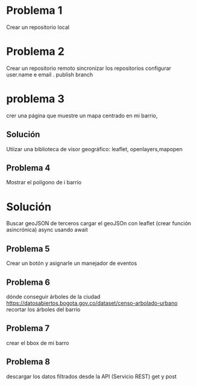 # Problema 1

Crear un  repositorio local

# Problema 2 

Crear un repositorio remoto 
sincronizar los repositorios
configurar user.name e email .
publish branch 

# problema 3
crer una página que muestre un mapa centrado en mi barrio,

## Solución

Utiizar una biblioteca de visor geográfico: leaflet, openlayers,mapopen

## Problema 4

Mostrar el polígono de i barrio 

# Solución 
Buscar geoJSON de terceros
cargar el geoJSOn con leaflet (crear función asincrónica) async usando await 

## Problema 5

Crear un botón y asignarle un manejador de eventos 

## Problema 6
dónde conseguir árboles de la ciudad https://datosabiertos.bogota.gov.co/dataset/censo-arbolado-urbano
recortar los árboles del barrio 

## Problema 7
crear el bbox de mi barro 

## Problema 8 
descargar los datos filtrados desde la API (Servicio REST) get y post 

